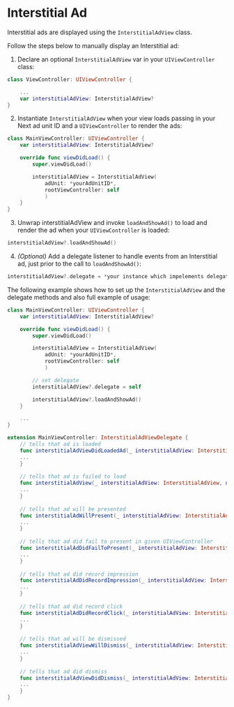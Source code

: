 # Interstitial Ad

Interstitial ads are displayed using the `InterstitialAdView` class.

Follow the steps below to manually display an Interstitial ad:

1. Declare an optional `InterstitialAdView` var in your `UIViewController` class:

```swift
class ViewController: UIViewController {

    ...
    var interstitialAdView: InterstitialAdView?
}
```

2. Instantiate `InterstitialAdView` when your view loads passing in your Next ad unit ID and a `UIViewController` to render the ads:

```swift
class MainViewController: UIViewController {
    var interstitialAdView: InterstitialAdView?

    override func viewDidLoad() {
        super.viewDidLoad()

        interstitialAdView = InterstitialAdView(
            adUnit: *yourAdUnitID*,
            rootViewController: self
            )
    }
}
```

3. Unwrap interstitialAdView and invoke `loadAndShowAd()` to load and render the ad when your `UIViewController` is loaded:

```swift
interstitialAdView?.loadAndShowAd()
```

4. *(Optional)* Add a delegate listener to handle events from an Interstitial ad, just prior to the call to `loadAndShowAd()`:

```swift
interstitialAdView?.delegate = *your instance which impelements delegate's protocol*
```

The following example shows how to set up the `InterstitialAdView` and the delegate methods and also full example of usage:

```swift
class MainViewController: UIViewController {
    var interstitialAdView: InterstitialAdView?

    override func viewDidLoad() {
        super.viewDidLoad()

        interstitialAdView = InterstitialAdView(
            adUnit: *yourAdUnitID*,
            rootViewController: self
            )

        // set delegate
        interstitialAdView?.delegate = self

        interstitialAdView?.loadAndShowAd()
    }

    ...
}

extension MainViewController: InterstitialAdViewDelegate {
    // tells that ad is loaded
    func interstitialAdViewDidLoadedAd(_ interstitialAdView: InterstitialAdView) {
    ...
    }
    
    // tells that ad is failed to load
    func interstitialAdView(_ interstitialAdView: InterstitialAdView, didFailLoadAdWithError error: Error) {
    ...
    }
    
    // tells that ad will be presented
    func interstitialAdWillPresent(_ interstitialAdView: InterstitialAdView) {
    ...
    }
    
    // tells that ad did fail to present in given UIViewController
    func interstitialAdDidFailToPresent(_ interstitialAdView: InterstitialAdView, error: Error) {
    ...
    }
    
    // tells that ad did record impression
    func interstitialAdDidRecordImpression(_ interstitialAdView: InterstitialAdView) {
    ...
    }
    
    // tells that ad did record click
    func interstitialAdDidRecordClick(_ interstitialAdView: InterstitialAdView) {
    ...
    }
    
    // tells that ad will be dismissed
    func interstitialAdViewWillDismiss(_ interstitialAdView: InterstitialAdView) {
    ...
    }
    
    // tells that ad did dismiss
    func interstitialAdViewDidDismiss(_ interstitialAdView: InterstitialAdView) {
    ...
    }
}
```